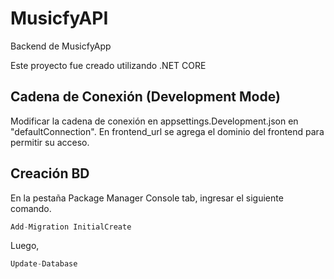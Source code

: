 # MusicfyAPI

Backend de MusicfyApp

Este proyecto fue creado utilizando .NET CORE

## Cadena de Conexión (Development Mode)

Modificar la cadena de conexión en appsettings.Development.json en "defaultConnection".
En frontend_url se agrega el dominio del frontend para permitir su acceso.

## Creación BD

En la pestaña Package Manager Console tab, ingresar el siguiente comando.

```cs
Add-Migration InitialCreate
```
Luego,
```cs
Update-Database
```

